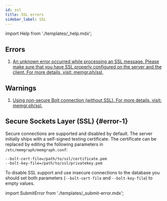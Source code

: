 ```yaml
---
id: ssl
title: SSL errors
sidebar_label: SSL
---
```


import Help from './templates/_help.mdx';

<Help/>

## Errors

1. [An unknown error occurred while processing an SSL message. Please make sure
   that you have SSL properly configured on the server and the client. For more
   details, visit: memgr.ph/ssl.](#error-1)

## Warnings

1. [Using non-secure Bolt connection (without SSL). For more details, visit:
   memgr.ph/ssl.](#error-1)

## Secure Sockets Layer (SSL) {#error-1}

Secure connections are supported and disabled by default. The server initially
ships with a self-signed testing certificate. The certificate can be replaced by
editing the following parameters in `/etc/memgraph/memgraph.conf`:

```
--bolt-cert-file=/path/to/ssl/certificate.pem
--bolt-key-file=/path/to/ssl/privatekey.pem
```

To disable SSL support and use insecure connections to the database you should
set both parameters (`--bolt-cert-file` and `--bolt-key-file`) to empty values.

import SubmitError from './templates/_submit-error.mdx';

<SubmitError/>
